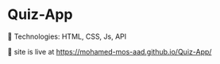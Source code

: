 # Quiz-App

	Technologies: 
HTML, CSS, Js, API

	 site is live at https://mohamed-mos-aad.github.io/Quiz-App/

